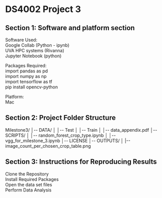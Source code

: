 # DS4002 Project 3

## Section 1: Software and platform section
Software Used: <br>
Google Collab (Python - ipynb) <br>
UVA HPC systems (Rivanna)  <br>
Jupyter Notebook (python)  <br>

Packages Required:<br>
import pandas as pd<br>
import numpy as np<br>
import tensorflow as tf<br>
pip install opencv-python

Platform:<br>
Mac 

## Section 2: Project Folder Structure<br>
Milestone3/
│-- DATA/
│   │-- Test
│   │-- Train
│   │-- data_appendix.pdf
│-- SCRIPTS/
│   │-- random_forest_crop_type.ipynb
│   │-- vgg_for_milestone_3.ipynb
│-- LICENSE
│-- OUTPUTS/
│   |-- image_count_per_chosen_crop_table.png

## Section 3: Instructions for Reproducing Results<br>
Clone the Repository<br>
Install Required Packages<br>
Open the data set files <br>
Perform Data Analysis<br>

